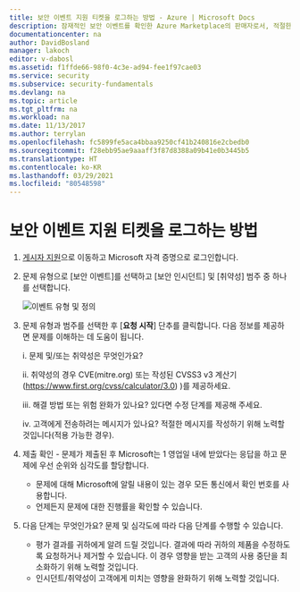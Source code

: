 ```yaml
---
title: 보안 이벤트 지원 티켓을 로그하는 방법 - Azure | Microsoft Docs
description: 잠재적인 보안 이벤트를 확인한 Azure Marketplace의 판매자로서, 적절한 티켓을 기록하는 방법을 알아야 합니다.
documentationcenter: na
author: DavidBosland
manager: lakoch
editor: v-dabosl
ms.assetid: f1ffde66-98f0-4c3e-ad94-fee1f97cae03
ms.service: security
ms.subservice: security-fundamentals
ms.devlang: na
ms.topic: article
ms.tgt_pltfrm: na
ms.workload: na
ms.date: 11/13/2017
ms.author: terrylan
ms.openlocfilehash: fc5899fe5aca4bbaa9250cf41b240816e2cbedb0
ms.sourcegitcommit: f28ebb95ae9aaaff3f87d8388a09b41e0b3445b5
ms.translationtype: HT
ms.contentlocale: ko-KR
ms.lasthandoff: 03/29/2021
ms.locfileid: "80548598"
---
```

# <a name="how-to-log-a-security-event-support-ticket"></a>보안 이벤트 지원 티켓을 로그하는 방법

1. [게시자 지원](https://support.microsoft.com/en-us/getsupport?wf=0&tenant=ClassicCommercial&oaspworkflow=start_1.0.0.0&locale=en-us&supportregion=en-us&pesid=16230&ccsid=636450758943226673)으로 이동하고 Microsoft 자격 증명으로 로그인합니다.
2. 문제 유형으로 [보안 이벤트]를 선택하고 [보안 인시던트] 및 [취약성] 범주 중 하나를 선택합니다.

    ![이벤트 유형 및 정의](./media/event-support-ticket/chart.png)

3. 문제 유형과 범주를 선택한 후 [**요청 시작**] 단추를 클릭합니다. 다음 정보를 제공하면 문제를 이해하는 데 도움이 됩니다.

    i. 문제 및/또는 취약성은 무엇인가요?

    ii. 취약성의 경우 CVE(mitre.org) 또는 작성된 CVSS3 v3 계산기(https://www.first.org/cvss/calculator/3.0) )를 제공하세요.

    iii. 해결 방법 또는 위험 완화가 있나요? 있다면 수정 단계를 제공해 주세요.

    iv. 고객에게 전송하려는 메시지가 있나요? 적절한 메시지를 작성하기 위해 노력할 것입니다(적용 가능한 경우).

4. 제출 확인 - 문제가 제출된 후 Microsoft는 1 영업일 내에 받았다는 응답을 하고 문제에 우선 순위와 심각도를 할당합니다.

    - 문제에 대해 Microsoft에 알릴 내용이 있는 경우 모든 통신에서 확인 번호를 사용합니다.
    - 언제든지 문제에 대한 진행률을 확인할 수 있습니다.

5. 다음 단계는 무엇인가요? 문제 및 심각도에 따라 다음 단계를 수행할 수 있습니다.

    - 평가 결과를 귀하에게 알려 드릴 것입니다. 결과에 따라 귀하의 제품을 수정하도록 요청하거나 제거할 수 있습니다. 이 경우 영향을 받는 고객의 사용 중단을 최소화하기 위해 노력할 것입니다.
    - 인시던트/취약성이 고객에게 미치는 영향을 완화하기 위해 노력할 것입니다.

